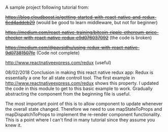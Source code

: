 A sample project following tutorial from:

~~https://blog.cloudboost.io/getting-started-with-react-native-and-redux-6cd4addeb29~~ (would be good to learn middleware, but not for beginner)

~~https://medium.com/react-native-training/bitcoin-ripple-ethereum-price-checker-with-react-native-redux-e9d076037092~~ (the code is broken)

~~https://medium.com/@pavsidhu/using-redux-with-react-native-9d07381507fe~~ (Code not complete)

http://www.reactnativeexpress.com/redux (useful)

08/02/2018
Conclusion in making this react native redux app:
Redux is essentially a one for all state controll tool.
The first example in http://www.reactnativeexpress.com/redux shows this property.
I updated the code in this module to get to this basic example to work.
Gradually abstracting the component from the beginning file is useful.

The most important point of this is to allow component to update whenever the overall state changed.
Therefore we need to use mapStateToProps and mapDispatchToProps to implement the re-render component functionality.
This is a point where I can't find in many tutorial since they assume you knew it.

